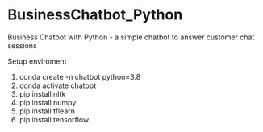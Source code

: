 # BusinessChatbot_Python
Business Chatbot with Python - a simple chatbot to answer customer chat sessions


Setup enviroment

1. conda create -n chatbot python=3.8
2. conda activate chatbot
3. pip install nltk
4. pip install numpy
5. pip install tflearn
6. pip install tensorflow
